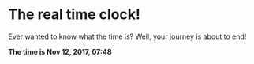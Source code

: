 # The real time clock!

Ever wanted to know what the time is? Well, your journey is about to end!

**The time is Nov 12, 2017, 07:48**